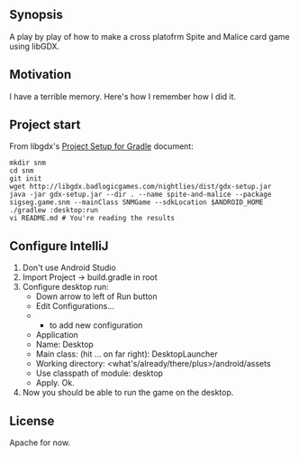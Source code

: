 ## Synopsis

A play by play of how to make a cross platofrm Spite and Malice card game using libGDX.

## Motivation

I have a terrible memory. Here's how I remember how I did it.

## Project start

From libgdx's [Project Setup for Gradle](https://github.com/libgdx/libgdx/wiki/Project-Setup-Gradle) document:

```
mkdir snm
cd snm
git init
wget http://libgdx.badlogicgames.com/nightlies/dist/gdx-setup.jar
java -jar gdx-setup.jar --dir . --name spite-and-malice --package sigseg.game.snm --mainClass SNMGame --sdkLocation $ANDROID_HOME
./gradlew :desktop:run
vi README.md # You're reading the results
```

## Configure IntelliJ

1. Don't use Android Studio
2. Import Project -> build.gradle in root
3. Configure desktop run:
    * Down arrow to left of Run button
    * Edit Configurations...
    * + to add new configuration
    * Application
    * Name: Desktop
    * Main class: (hit ... on far right): DesktopLauncher
    * Working directory: <what's/already/there/plus>/android/assets
    * Use classpath of module: desktop
    * Apply. Ok.
4. Now you should be able to run the game on the desktop.

## License

Apache for now.
